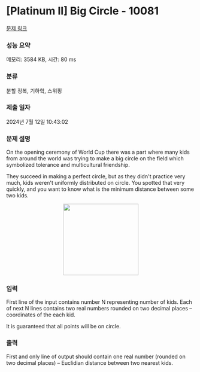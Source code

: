 # [Platinum II] Big Circle - 10081 

[문제 링크](https://www.acmicpc.net/problem/10081) 

### 성능 요약

메모리: 3584 KB, 시간: 80 ms

### 분류

분할 정복, 기하학, 스위핑

### 제출 일자

2024년 7월 12일 10:43:02

### 문제 설명

<p>On the opening ceremony of World Cup there was a part where many kids from around the world was trying to make a big circle on the field which symbolized tolerance and multicultural friendship.</p>

<p>They succeed in making a perfect circle, but as they didn't practice very much, kids weren't uniformly distributed on circle. You spotted that very quickly, and you want to know what is the minimum distance between some two kids.</p>

<p style="text-align:center"><img alt="" src="https://onlinejudgeimages.s3-ap-northeast-1.amazonaws.com/problem/10081/1.png" style="height:191px; width:201px"></p>

### 입력 

 <p>First line of the input contains number N representing number of kids. Each of next N lines contains two real numbers rounded on two decimal places – coordinates of the each kid.</p>

<p>It is guaranteed that all points will be on circle.</p>

### 출력 

 <p>First and only line of output should contain one real number (rounded on two decimal places) – Euclidian distance between two nearest kids. </p>

